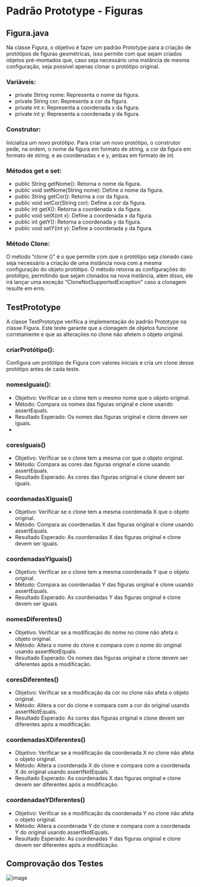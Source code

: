 
# Padrão Prototype - Figuras
## Figura.java
Na classe Figura, o objetivo é fazer um padrão Prototype para a criação de protótipos de figuras geométricas, isso permite com que sejam criados objetos pré-montados que, caso seja necessário uma instância de mesma configuração, seja possível apenas clonar o protótipo original.

### Variáveis:
- private String nome: Representa o nome da figura.
- private String cor: Representa a cor da figura.
- private int x: Representa a coordenada x da figura.
- private int y: Representa a coordenada y da figura.

### Construtor:
Inicializa um novo protótipo. Para criar um novo protótipo, o construtor pede, na ordem, o nome da figura em formato de string, a cor da figura em formato de string, e as coordenadas x e y, ambas em formato de int.

### Métodos get e set:
- public String getNome(): Retorna o nome da figura.
- public void setNome(String nome): Define o nome da figura.
- public String getCor(): Retorna a cor da figura.
- public void setCor(String cor): Define a cor da figura.
- public int getX(): Retorna a coordenada x da figura.
- public void setX(int x): Define a coordenada x da figura.
- public int getY(): Retorna a coordenada y da figura.
- public void setY(int y): Define a coordenada y da figura.

### Método Clone:
O método “clone ()” é o que permite com que o protótipo seja clonado caso seja necessário a criação de uma instância nova com a mesma configuração do objeto protótipo.
O método retorna as configurações do protótipo, permitindo que sejam clonados na nova instância, além disso, ele irá lançar uma exceção “CloneNotSupportedException” caso a clonagem resulte em erro.

## TestPrototype
  A classe TestPrototype verifica a implementação do padrão Prototype na classe Figura. Este teste garante que a clonagem de objetos funcione corretamente e que as alterações no clone não afetem o objeto original.

### criarProtótipo(): 
Configura um protótipo de Figura com valores iniciais e cria um clone desse protótipo antes de cada teste.

### nomesIguais():
-   Objetivo: Verificar se o clone tem o mesmo nome que o objeto original.
-   Método: Compara os nomes das figuras original e clone usando assertEquals.
-   Resultado Esperado: Os nomes das figuras original e clone devem ser iguais.
- 
### coresIguais()
-   Objetivo: Verificar se o clone tem a mesma cor que o objeto original.
-   Método: Compara as cores das figuras original e clone usando assertEquals.
-   Resultado Esperado: As cores das figuras original e clone devem ser iguais.

### coordenadasXIguais()
-   Objetivo: Verificar se o clone tem a mesma coordenada X que o objeto original.
-   Método: Compara as coordenadas X das figuras original e clone usando assertEquals.
-   Resultado Esperado: As coordenadas X das figuras original e clone devem ser iguais.

### coordenadasYIguais()
-   Objetivo: Verificar se o clone tem a mesma coordenada Y que o objeto original.
-   Método: Compara as coordenadas Y das figuras original e clone usando assertEquals.
-   Resultado Esperado: As coordenadas Y das figuras original e clone devem ser iguais.

### nomesDiferentes()
-   Objetivo: Verificar se a modificação do nome no clone não afeta o objeto original.
-   Método: Altera o nome do clone e compara com o nome do original usando assertNotEquals.
-   Resultado Esperado: Os nomes das figuras original e clone devem ser diferentes após a modificação.

### coresDiferentes()
-   Objetivo: Verificar se a modificação da cor no clone não afeta o objeto original.
-   Método: Altera a cor do clone e compara com a cor do original usando assertNotEquals.
-   Resultado Esperado: As cores das figuras original e clone devem ser diferentes após a modificação.

### coordenadasXDiferentes()
-   Objetivo: Verificar se a modificação da coordenada X no clone não afeta o objeto original.
-   Método: Altera a coordenada X do clone e compara com a coordenada X do original usando assertNotEquals.
-   Resultado Esperado: As coordenadas X das figuras original e clone devem ser diferentes após a modificação.

### coordenadasYDiferentes()
-   Objetivo: Verificar se a modificação da coordenada Y no clone não afeta o objeto original.
-   Método: Altera a coordenada Y do clone e compara com a coordenada Y do original usando assertNotEquals.
-   Resultado Esperado: As coordenadas Y das figuras original e clone devem ser diferentes após a modificação.

## Comprovação dos Testes
![image](https://github.com/JotaVS/AtividadePadraoProjeto/assets/114262723/1a44be90-0937-476b-8da5-7e4ddee2c394)

